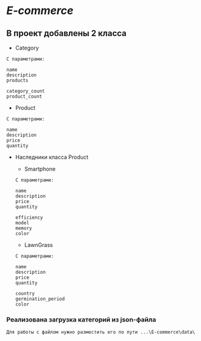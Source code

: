 # *E-commerce*

##  В проект добавлены 2 класса
- Category
```
C параметрами:

name
description
products

category_count
product_count
```

- Product
```
C параметрами:

name
description
price
quantity
```

- Наследники класса Product

  * Smartphone
  ```
  С параметрами:
  
  name
  description
  price
  quantity
  
  efficiency
  model
  memory
  color
  ```
  
  * LawnGrass
  ```
  С параметрами:
  
  name
  description
  price
  quantity
  
  country
  germination_period
  color
  ```

### Реализована загрузка категорий из json-файла

```
Для работы с файлом нужно разместить его по пути ...\E-commerce\data\
```